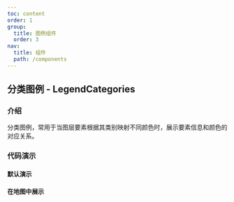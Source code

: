 ```yaml
---
toc: content
order: 1
group:
  title: 图例组件
  order: 3
nav:
  title: 组件
  path: /components
---
```


## 分类图例 - LegendCategories

### 介绍

分类图例，常用于当图层要素根据其类别映射不同颜色时，展示要素信息和颜色的对应关系。

### 代码演示

#### 默认演示

<code src="./demos/default.tsx" defaultShowCode></code>

#### 在地图中展示

<code src="./demos/map-default.tsx" compact defaultShowCode></code>

<API></API>
